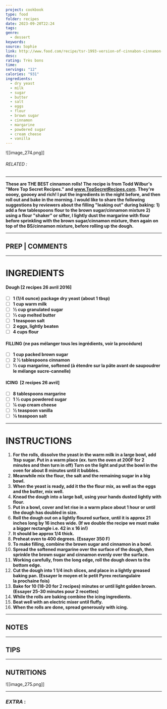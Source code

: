 ```yaml
---
project: cookbook
type: food
folder: recipes
date: 2023-09-20T22:24
tags: 
genre:
  - dessert
keywords: 
source: Sophie
link: http://www.food.com/recipe/tsr-1993-version-of-cinnabon-cinnamon-rolls-by-todd-wilbur-76864
desc: 
rating: Très bons
time: 
servings: "12"
calories: "931"
ingredients:
  - dry yeast
  - milk
  - sugar
  - butter
  - salt
  - eggs
  - flour
  - brown sugar
  - cinnamon
  - margarine
  - powdered sugar
  - cream cheese
  - vanilla
---
```


![[image_274.png]]
###### *RELATED* : 
---
**These are THE BEST cinnamon rolls! The recipe is from Todd Wilbur's "More Top Secret Recipes." and www.TopSecretRecipes.com. They're oooey, goooey and rich! I put the ingredients in the night before, and then roll out and bake in the morning. I would like to share the following suggestions by reviewers about the filling "leaking out" during baking: 1) add a few tablespoons flour to the brown sugar/cinnamon mixture 2) using a flour "shaker" or sifter, I lightly dust the margarine with flour before sprinkling with the brown sugar/cinnamon mixture, then again on top of the BS/cinnamon mixture, before rolling up the dough.**

---
## PREP | COMMENTS



---
# INGREDIENTS

#### Dough [2 recipes 26 avril 2016]

- [ ] **1 (1/4 ounce) package dry yeast (about 1 tbsp)**
- [ ] **1 cup warm milk**
- [ ] **1⁄2 cup granulated sugar**
- [ ] **1⁄3 cup melted butter**
- [ ] **1 teaspoon salt**
- [ ] **2 eggs, lightly beaten**
- [ ] **4 cups flour**

#### **FILLING (ne pas mélanger tous les ingrédients, voir la procédure)**

- [ ] **1 cup packed brown sugar**
- [ ] **2 1⁄2 tablespoons cinnamon**
- [ ] **1⁄3 cup margarine, softened (à étendre sur la pâte avant de saupoudrer le mélange sucre-cannelle)**

#### **ICING  [2 recipes 26 avril]**

- [ ] **8 tablespoons margarine**
- [ ] **1 1⁄2 cups powdered sugar**
- [ ] **1⁄4 cup cream cheese**
- [ ] **1⁄2 teaspoon vanilla**
- [ ] **1⁄8 teaspoon salt**

---
# INSTRUCTIONS

1. **For the rolls, dissolve the yeast in the warm milk in a large bowl, add 1tsp sugar. Put in a warm place (ex. turn the oven at 200F for 2 minutes and then turn in off) Turn on the light and put the bowl in the oven for about 8 minutes until it bubbles.** 
2. **Meanwhile mix the flour, the salt and the remaining sugar in a big bowl.** 
3. **When the yeast is ready, add it the the flour mix, as well as the eggs and the butter, mix well.**
4. **Knead the dough into a large ball, using your hands dusted lightly with flour.**
5. **Put in a bowl, cover and let rise in a warm place about 1 hour or until the dough has doubled in size.**
6. **Roll the dough out on a lightly floured surface, until it is approx 21 inches long by 16 inches wide. (If we double the recipe we must make a bigger rectangle i.e. 42 in x 16 in!)**
7. **It should be approx 1/4 thick.**
8. **Preheat oven to 400 degrees. (Essayer 350 F)**
9. **To make filling, combine the brown sugar and cinnamon in a bowl.**
10. **Spread the softened margarine over the surface of the dough, then sprinkle the brown sugar and cinnamon evenly over the surface.**
11. **Working carefully, from the long edge, roll the dough down to the bottom edge.**
12. **Cut the dough into 1 1/4 inch slices, and place in a lightly greased baking pan. (Essayer le moyen et le petit Pyrex rectangulaire la prochaine fois)**
13. **Bake for 10 (18-20 for 2 recipes) minutes or until light golden brown. (Essayer 25-30 minutes pour 2 recettes)**
14. **While the rolls are baking combine the icing ingredients.**
15. **Beat well with an electric mixer until fluffy.**
16. **When the rolls are done, spread generously with icing.**

---
## NOTES



---
## TIPS



---
## NUTRITIONS

![[image_275.png]]

---
### *EXTRA* :




